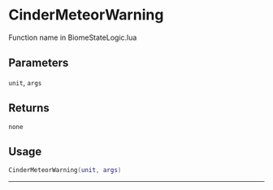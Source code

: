# CinderMeteorWarning
Function name in BiomeStateLogic.lua
## Parameters
`unit`, `args`
## Returns
`none`
## Usage
```lua
CinderMeteorWarning(unit, args)
```
---
